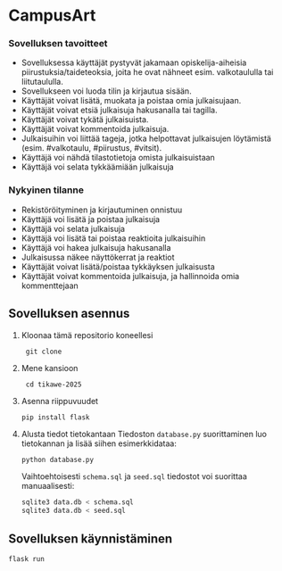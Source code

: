 # CampusArt

### Sovelluksen tavoitteet

- Sovelluksessa käyttäjät pystyvät jakamaan opiskelija-aiheisia piirustuksia/taideteoksia, joita he ovat nähneet esim.
  valkotaululla tai liitutaululla.
- Sovellukseen voi luoda tilin ja kirjautua sisään.
- Käyttäjät voivat lisätä, muokata ja poistaa omia julkaisujaan.
- Käyttäjät voivat etsiä julkaisuja hakusanalla tai tagilla.
- Käyttäjät voivat tykätä julkaisuista.
- Käyttäjät voivat kommentoida julkaisuja.
- Julkaisuihin voi liittää tageja, jotka helpottavat julkaisujen löytämistä (esim. #valkotaulu, #piirustus, #vitsit).
- Käyttäjä voi nähdä tilastotietoja omista julkaisuistaan
- Käyttäjä voi selata tykkäämiään julkaisuja

### Nykyinen tilanne

- Rekistöröityminen ja kirjautuminen onnistuu
- Käyttäjä voi lisätä ja poistaa julkaisuja
- Käyttäjä voi selata julkaisuja
- Käyttäjä voi lisätä tai poistaa reaktioita julkaisuihin
- Käyttäjä voi hakea julkaisuja hakusanalla
- Julkaisussa näkee näyttökerrat ja reaktiot
- Käyttäjät voivat lisätä/poistaa tykkäyksen julkaisusta
- Käyttäjät voivat kommentoida julkaisuja, ja hallinnoida omia kommenttejaan

## Sovelluksen asennus

1. Kloonaa tämä repositorio koneellesi
   ```
    git clone 
    ```
2. Mene kansioon
   ```
    cd tikawe-2025
    ```
2. Asenna riippuvuudet
   ```
   pip install flask
   ```
3. Alusta tiedot tietokantaan
   Tiedoston `database.py` suorittaminen luo tietokannan ja lisää siihen esimerkkidataa:
   ```bash
   python database.py
   ```
   Vaihtoehtoisesti `schema.sql` ja `seed.sql` tiedostot voi suorittaa manuaalisesti:
   ```bash
   sqlite3 data.db < schema.sql
   sqlite3 data.db < seed.sql
   ```

## Sovelluksen käynnistäminen

```
flask run
```